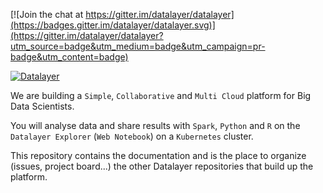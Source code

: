 [![Join the chat at https://gitter.im/datalayer/datalayer](https://badges.gitter.im/datalayer/datalayer.svg)](https://gitter.im/datalayer/datalayer?utm_source=badge&utm_medium=badge&utm_campaign=pr-badge&utm_content=badge)

[![Datalayer](http://datalayer.io/enterprise/img/logo-datalayer-horizontal.png)](http://datalayer.io)

We are building a `Simple`, `Collaborative` and `Multi Cloud` platform for Big Data Scientists.

You will analyse data and share results with `Spark`, `Python` and `R` on the `Datalayer Explorer` (`Web Notebook`) on a `Kubernetes` cluster.

This repository contains the documentation and is the place to organize (issues, project board...) the other Datalayer repositories that build up the platform.
